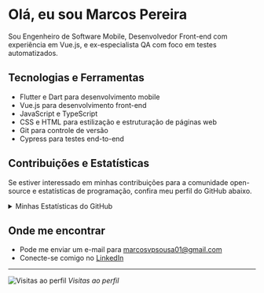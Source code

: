 # Olá, eu sou Marcos Pereira

Sou Engenheiro de Software Mobile, Desenvolvedor Front-end com experiência em Vue.js, e ex-especialista QA com foco em testes automatizados.

## Tecnologias e Ferramentas
- Flutter e Dart para desenvolvimento mobile
- Vue.js para desenvolvimento front-end
- JavaScript e TypeScript
- CSS e HTML para estilização e estruturação de páginas web
- Git para controle de versão
- Cypress para testes end-to-end

## Contribuições e Estatísticas
Se estiver interessado em minhas contribuições para a comunidade open-source e estatísticas de programação, confira meu perfil do GitHub abaixo.

<details>
    <summary>Minhas Estatísticas do GitHub</summary>
   <img src="https://github-readme-stats.vercel.app/api?username=MarcosPereira1&show_icons=true&theme=vue-dark" alt="GitHub Stats" />
    <img src="https://github-readme-stats.vercel.app/api/top-langs/?username=MarcosPereira1&theme=vue-dark&layout=compact" alt="Most Used Languages" />
</details>

## Onde me encontrar
- Pode me enviar um e-mail para marcosvpsousa01@gmail.com
- Conecte-se comigo no [LinkedIn](https://www.linkedin.com/in/marcospereira2/)

---

![Visitas ao perfil](https://profile-counter.glitch.me/{MarcosPereira1}/count.svg) 
*Visitas ao perfil*
